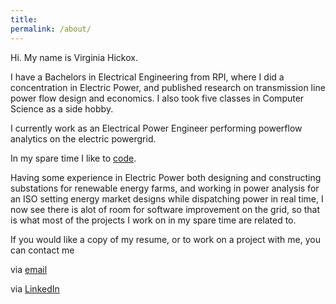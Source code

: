 ```yaml
---
title:
permalink: /about/
---
```



Hi. My name is Virginia Hickox. 

I have a Bachelors in Electrical Engineering from RPI, where I did a concentration in Electric Power, and published research on transmission line power flow design and economics. I also took five classes in Computer Science as a side hobby.

I currently work as an Electrical Power Engineer performing powerflow analytics on the electric powergrid.

In my spare time I like to [code](https://github.com/GInxh/). 

Having some experience in Electric Power both designing and constructing substations for renewable energy farms, and working in power analysis for an ISO setting energy market designs while dispatching power in real time, I now see there is alot of room for software improvement on the grid, so that is what most of the projects I work on in my spare time are related to. 

If you would like a copy of my resume, or to work on a project with me, you can contact me

via [email](mailto:vhickox@gmail.com)  

via [LinkedIn](https://www.linkedin.com/in/virginia-hickox)
